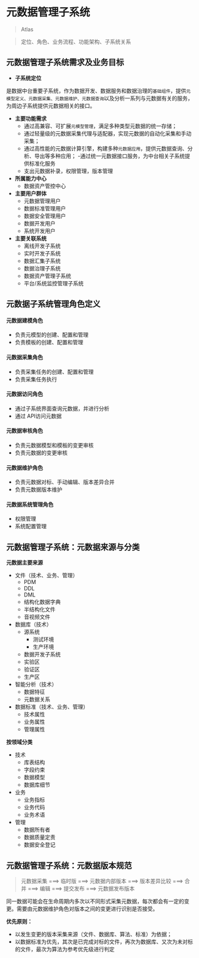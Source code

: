 # 元数据管理子系统

> Atlas

> 定位、角色、业务流程、功能架构、子系统关系

## 元数据管理子系统需求及业务目标
- **子系统定位**

是数据中台重要子系统，作为数据开发、数据服务和数据治理的`基础组件`，提供`元模型定义、元数据采集、元数据维护、元数据查询`以及分析一系列与元数据有关的服务，为周边子系统提供元数据相关的接口。

- **主要功能需求**
    - 通过高兼容、可扩展`元模型管理`，满足多种类型元数据的统一存储；
    - 通过轻量级的元数据采集代理与适配器，实现元数据的自动化采集和手动采集；
    - 通过高性能的元数据计算引擎，构建多种`元数据应用`，提供元数据查询、分析、导出等多种应用；
    -通过统一元数据接口服务，为中台相关子系统提供标准化服务
    - 支出元数据补录，权限管理，版本管理
- **所属能力中心**
    - 数据资产管控中心
- **主要用户群体**
    - 元数据管理用户
    - 数据标准管理用户
    - 数据安全管理用户
    - 数据开发用户
    - 系统开发用户
- **主要关联系统**
    - 离线开发子系统
    - 实时开发子系统
    - 数据汇集子系统
    - 数据治理子系统
    - 数据资产管理子系统
    - 平台/系统监控管理子系统

## 元数据子系统管理角色定义

#### 元数据建模角色

- 负责元模型的创建、配置和管理
- 负责模板的创建、配置和管理

#### 元数据采集角色

- 负责采集任务的创建、配置和管理
- 负责采集任务执行

#### 元数据访问角色

- 通过子系统界面查询元数据，并进行分析
- 通过 API访问元数据

#### 元数据审核角色

- 负责元数据模型和模板的变更审核
- 负责元数据的变更审核

#### 元数据维护角色

- 负责元数据对标、手动编辑、版本差异合并
- 负责元数据版本维护

#### 元数据系统管理角色

- 权限管理
- 系统配置管理



## 元数据管理子系统：元数据来源与分类

**元数据主要来源**

- 文件（技术、业务、管理）
  - PDM
  - DDL
  - DML
  - 结构化数据字典
  - 半结构化文件
  - 音视频文件
- 数据库（技术）
  - 源系统
    - 测试环境
    - 生产环境
  - 数据开发子系统
  - 实验区
  - 验证区
  - 生产区
- 智能分析（技术）
  - 数据特征
  - 元数据关系
- 数据标准（技术、业务、管理）
  - 技术属性
  - 业务属性
  - 管理属性

**按领域分类**

- 技术
  - 库表结构
  - 字段约束
  - 数据模型
  - 数据库细节
- 业务
  - 业务指标
  - 业务代码
  - 业务术语
- 管理
  - 数据所有者
  - 数据质量定责
  - 数据安全登记

## 元数据管理子系统：元数据版本规范

> 元数据采集  ===> 临时版  ===> 元数据内部版本  ===> 版本差异比较  ===> 合并  ===> 编辑  ===> 提交发布  ===> 元数据发布版本

同一数据可能会在生命周期内多次以不同形式采集元数据，每次都会有一定的变更。需要由元数据维护角色对版本之间的变更进行识别是否接受。

**优先原则：**

- 以发生变更的版本采集来源（文件、数据库、算法、标准）为依据；
- 以数据标准为优先，其次是已完成对标的文件，再次为数据库、又次为未对标的文件，最次为算法为参考优先级进行判定

